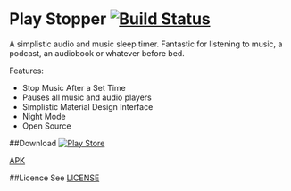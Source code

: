 # Play Stopper [![Build Status](https://travis-ci.org/AquaMorph/Play-Stopper.svg?branch=develop)](https://travis-ci.org/AquaMorph/Play-Stopper)
A simplistic audio and music sleep timer. Fantastic for listening to music, a podcast, an audiobook or whatever before bed. 

Features:

 - Stop Music After a Set Time
 - Pauses all music and audio players
 - Simplistic Material Design Interface
 - Night Mode
 - Open Source

##Download
[![Play Store](http://developer.android.com/images/brand/en_generic_rgb_wo_45.png)](https://play.google.com/store/apps/details?id=com.aquamorph.playstopper)

[APK](https://github.com/AquaMorph/Play-Stopper/releases)

##Licence
See [LICENSE](https://github.com/AquaMorph/Play-Stopper/blob/master/LICENSE) 